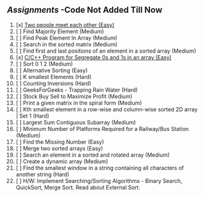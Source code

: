## *Assignments* -Code Not Added Till Now

1.  [x] [Two people meet each other (Easy)](https://github.com/R-I-T-I-K/CP_CipherSchools/tree/main/Day%201/Assignments/A.%20Two%20people%20meet%20each%20other%20(Easy))
2.  [ ] Find Majority Element (Medium)
3.  [ ] Find Peak Element In Array (Medium)
4.  [ ] Search in the sorted matrix (Medium)
5.  [ ] Find first and last positions of an element in a sorted array (Medium)
6.  [x] [C/C++ Program for Segregate 0s and 1s in an array (Easy)](https://github.com/R-I-T-I-K/CP_CipherSchools/tree/main/Day%201/Assignments/F.%20Segregate%200s%20and%201s%20in%20an%20array%20(Easy))
7.  [ ] Sort 0 1 2 (Medium)
8.  [ ] Alternative Sorting (Easy)
9.  [ ] K smallest Elements (Hard)
10. [ ] Counting Inversions (Hard)
11. [ ] GeeksForGeeks - Trapping Rain Water (Hard)
12. [ ] Stock Buy Sell to Maximize Profit (Medium)
13. [ ] Print a given matrix in the spiral form (Medium)
14. [ ] Kth smallest element in a row-wise and column-wise sorted 2D array | Set 1 (Hard)
15. [ ] Largest Sum Contiguous Subarray (Medium)
16. [ ] Minimum Number of Platforms Required for a Railway/Bus Station (Medium)
17. [ ] Find the Missing Number (Easy)
18. [ ] Merge two sorted arrays (Easy)
19. [ ] Search an element in a sorted and rotated array (Medium)
20. [ ] Create a dynamic array (Medium)
21. [ ] Find the smallest window in a string containing all characters of another string (Hard)
22. [ ] H/W: Implement Searching/Sorting Algorithms - Binary Search, QuickSort, Merge Sort. Read about External Sort.
